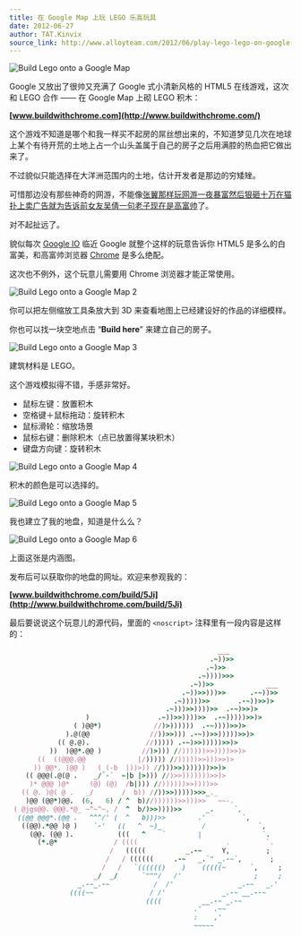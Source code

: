 ```yaml
---
title: 在 Google Map 上玩 LEGO 乐高玩具
date: 2012-06-27
author: TAT.Kinvix
source_link: http://www.alloyteam.com/2012/06/play-lego-lego-on-google-map/
---
```


![Build Lego onto a Google Map](http://www.alloyteam.com/wp-content/uploads/auto_save_image/2012/06/111221qTb.jpg)

Google 又放出了很帅又充满了 Google 式小清新风格的 HTML5 在线游戏，这次和 LEGO 合作 —— 在 Google Map 上砌 LEGO 积木：

**[www.buildwithchrome.com](http://www.buildwithchrome.com/)**

这个游戏不知道是哪个和我一样买不起房的屌丝想出来的，不知道梦见几次在地球上某个有待开荒的土地上占一个山头盖属于自己的房子之后用满腔的热血把它做出来了。

不过貌似只能选择在大洋洲范围内的土地，估计开发者是那边的穷矮矬。

可惜那边没有那些神奇的网游，不能像[张翼那样玩网游一夜暴富然后狠砸十万在猫扑上卖广告就为告诉前女友吴倩一句老子现在是高富帅](http://dzh.mop.com/bingchuan.html)了。

对不起扯远了。

貌似每次 [Google IO](https://developers.google.com/events/io/) 临近 Google 就整个这样的玩意告诉你 HTML5 是多么的白富美，和高富帅浏览器 [Chrome](https://www.google.com/intl/en/chrome/browser/) 是多么绝配。

这次也不例外，这个玩意儿需要用 Chrome 浏览器才能正常使用。

![Build Lego onto a Google Map 2](http://www.alloyteam.com/wp-content/uploads/auto_save_image/2012/06/1112275L8.jpg)

你可以把左侧缩放工具条放大到 3D 来查看地图上已经建设好的作品的详细模样。

你也可以找一块空地点击 “**Build here**” 来建立自己的房子。

![Build Lego onto a Google Map 3](http://www.alloyteam.com/wp-content/uploads/auto_save_image/2012/06/111230MEP.jpg)

建筑材料是 LEGO。

这个游戏模拟得不错，手感非常好。

-   鼠标左键：放置积木
-   空格键＋鼠标拖动：旋转积木
-   鼠标滑轮：缩放场景
-   鼠标右键：删除积木（点已放置得某块积木）
-   键盘方向键：旋转积木

![Build Lego onto a Google Map 4](http://www.alloyteam.com/wp-content/uploads/auto_save_image/2012/06/111231Fm7.jpg)

积木的颜色是可以选择的。

![Build Lego onto a Google Map 5](http://www.alloyteam.com/wp-content/uploads/auto_save_image/2012/06/111233yj9.jpg)

我也建立了我的地盘，知道是什么么？

![Build Lego onto a Google Map 6](http://www.alloyteam.com/wp-content/uploads/auto_save_image/2012/06/111234nqC.jpg)

上面这张是内涵图。

发布后可以获取你的地盘的网址。欢迎来参观我的：

**[www.buildwithchrome.com/build/5Ji](http://www.buildwithchrome.com/build/5Ji)**

最后要说说这个玩意儿的源代码，里面的 `<noscript>` 注释里有一段内容是这样的：  

```ruby
                                                    ___
                                                  .~))>>
                                                 .~)>>
                                               .~))))>>>
                                             .~))>>             ___
                                           .~))>>)))>>      .-~))>>
                                         .~)))))>>       .-~))>>)>
                                       .~)))>>))))>>  .-~)>>)>
                   )                 .~))>>))))>>  .-~)))))>>)>
                ( )@@*)             //)>))))))  .-~))))>>)>
              ).@(@@               //))>>))) .-~))>>)))))>>)>
            (( @.@).              //))))) .-~)>>)))))>>)>
          ))  )@@*.@@ )          //)>))) //))))))>>))))>>)>
       ((  ((@@@.@@             |/))))) //)))))>>)))>>)>
      )) @@*. )@@ )   (_(-b  |))>)) //)))>>)))))))>>)>
    (( @@@(.@(@ .    _/`-`  ~|b |>))) //)>>)))))))>>)>
     )* @@@ )@*     (@) (@)  /b|))) //))))))>>))))>>
   (( @. )@( @ .   _/       /  b)) //))>>)))))>>>_._
    )@@ (@@*)@@.  (6,   6) / ^  b)//))))))>>)))>>   ~~-.
 ( @jgs@@. @@@.*@_ ~^~^~, /  ^  b/)>>))))>>      _.     `,
  ((@@ @@@*.(@@ .   ^^^/' (  ^   b)))>>        .'         `,
   ((@@).*@@ )@ )    `-'   ((   ^  ~)_          /             `,
     (@@. (@@ ).           (((   ^    `        |               `.
       (*.@*              / ((((                      .         `.
                         /   (((((          _.-~     Y,         ;
                        /   / ((((((     .-~   _.`" _.-~`,       ;
                       /   /   `(((((()    )    (((((~      `,     ;
                     _/  _/      `"""/   /'                  ;     ;
                 _.-~_.-~           /  /'                _.-~   _.'
               ((((~~              / /'              _.-~ __.--~
                                  ((((          __.-~ _.-~
                                              .'   .~~
                                              :    ,'
                                              ~~~~~
```